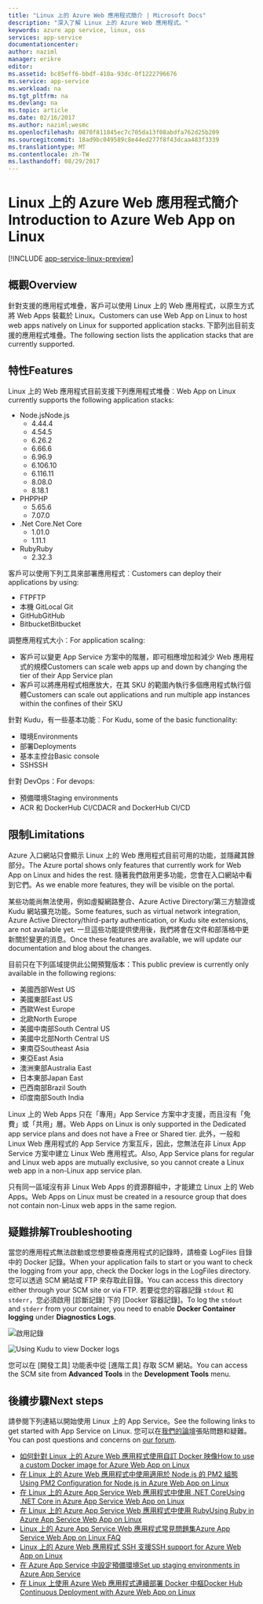 ```yaml
---
title: "Linux 上的 Azure Web 應用程式簡介 | Microsoft Docs"
description: "深入了解 Linux 上的 Azure Web 應用程式。"
keywords: azure app service, linux, oss
services: app-service
documentationcenter: 
author: naziml
manager: erikre
editor: 
ms.assetid: bc85eff6-bbdf-410a-93dc-0f1222796676
ms.service: app-service
ms.workload: na
ms.tgt_pltfrm: na
ms.devlang: na
ms.topic: article
ms.date: 02/16/2017
ms.author: naziml;wesmc
ms.openlocfilehash: 0870f811845ec7c705da13f08abdfa762d25b209
ms.sourcegitcommit: 18ad9bc049589c8e44ed277f8f43dcaa483f3339
ms.translationtype: MT
ms.contentlocale: zh-TW
ms.lasthandoff: 08/29/2017
---
```

# <a name="introduction-to-azure-web-app-on-linux"></a><span data-ttu-id="64536-104">Linux 上的 Azure Web 應用程式簡介</span><span class="sxs-lookup"><span data-stu-id="64536-104">Introduction to Azure Web App on Linux</span></span>

[!INCLUDE [app-service-linux-preview](../../includes/app-service-linux-preview.md)]

## <a name="overview"></a><span data-ttu-id="64536-105">概觀</span><span class="sxs-lookup"><span data-stu-id="64536-105">Overview</span></span>
<span data-ttu-id="64536-106">針對支援的應用程式堆疊，客戶可以使用 Linux 上的 Web 應用程式，以原生方式將 Web Apps 裝載於 Linux。</span><span class="sxs-lookup"><span data-stu-id="64536-106">Customers can use Web App on Linux to host web apps natively on Linux for supported application stacks.</span></span> <span data-ttu-id="64536-107">下節列出目前支援的應用程式堆疊。</span><span class="sxs-lookup"><span data-stu-id="64536-107">The following section lists the application stacks that are currently supported.</span></span> 

## <a name="features"></a><span data-ttu-id="64536-108">特性</span><span class="sxs-lookup"><span data-stu-id="64536-108">Features</span></span>
<span data-ttu-id="64536-109">Linux 上的 Web 應用程式目前支援下列應用程式堆疊︰</span><span class="sxs-lookup"><span data-stu-id="64536-109">Web App on Linux currently supports the following application stacks:</span></span>

* <span data-ttu-id="64536-110">Node.js</span><span class="sxs-lookup"><span data-stu-id="64536-110">Node.js</span></span>
    * <span data-ttu-id="64536-111">4.4</span><span class="sxs-lookup"><span data-stu-id="64536-111">4.4</span></span>
    * <span data-ttu-id="64536-112">4.5</span><span class="sxs-lookup"><span data-stu-id="64536-112">4.5</span></span>
    * <span data-ttu-id="64536-113">6.2</span><span class="sxs-lookup"><span data-stu-id="64536-113">6.2</span></span>
    * <span data-ttu-id="64536-114">6.6</span><span class="sxs-lookup"><span data-stu-id="64536-114">6.6</span></span>
    * <span data-ttu-id="64536-115">6.9</span><span class="sxs-lookup"><span data-stu-id="64536-115">6.9</span></span>
    * <span data-ttu-id="64536-116">6.10</span><span class="sxs-lookup"><span data-stu-id="64536-116">6.10</span></span>
    * <span data-ttu-id="64536-117">6.11</span><span class="sxs-lookup"><span data-stu-id="64536-117">6.11</span></span>
    * <span data-ttu-id="64536-118">8.0</span><span class="sxs-lookup"><span data-stu-id="64536-118">8.0</span></span>
    * <span data-ttu-id="64536-119">8.1</span><span class="sxs-lookup"><span data-stu-id="64536-119">8.1</span></span>
* <span data-ttu-id="64536-120">PHP</span><span class="sxs-lookup"><span data-stu-id="64536-120">PHP</span></span>
    * <span data-ttu-id="64536-121">5.6</span><span class="sxs-lookup"><span data-stu-id="64536-121">5.6</span></span>
    * <span data-ttu-id="64536-122">7.0</span><span class="sxs-lookup"><span data-stu-id="64536-122">7.0</span></span>
* <span data-ttu-id="64536-123">.Net Core</span><span class="sxs-lookup"><span data-stu-id="64536-123">.Net Core</span></span>
    * <span data-ttu-id="64536-124">1.0</span><span class="sxs-lookup"><span data-stu-id="64536-124">1.0</span></span>
    * <span data-ttu-id="64536-125">1.1</span><span class="sxs-lookup"><span data-stu-id="64536-125">1.1</span></span>
* <span data-ttu-id="64536-126">Ruby</span><span class="sxs-lookup"><span data-stu-id="64536-126">Ruby</span></span>
    * <span data-ttu-id="64536-127">2.3</span><span class="sxs-lookup"><span data-stu-id="64536-127">2.3</span></span>

<span data-ttu-id="64536-128">客戶可以使用下列工具來部署應用程式︰</span><span class="sxs-lookup"><span data-stu-id="64536-128">Customers can deploy their applications by using:</span></span>

* <span data-ttu-id="64536-129">FTP</span><span class="sxs-lookup"><span data-stu-id="64536-129">FTP</span></span>
* <span data-ttu-id="64536-130">本機 Git</span><span class="sxs-lookup"><span data-stu-id="64536-130">Local Git</span></span>
* <span data-ttu-id="64536-131">GitHub</span><span class="sxs-lookup"><span data-stu-id="64536-131">GitHub</span></span>
* <span data-ttu-id="64536-132">Bitbucket</span><span class="sxs-lookup"><span data-stu-id="64536-132">Bitbucket</span></span>

<span data-ttu-id="64536-133">調整應用程式大小︰</span><span class="sxs-lookup"><span data-stu-id="64536-133">For application scaling:</span></span>

* <span data-ttu-id="64536-134">客戶可以變更 App Service 方案中的階層，即可相應增加和減少 Web 應用程式的規模</span><span class="sxs-lookup"><span data-stu-id="64536-134">Customers can scale web apps up and down by changing the tier of their App Service plan</span></span>
* <span data-ttu-id="64536-135">客戶可以將應用程式相應放大，在其 SKU 的範圍內執行多個應用程式執行個體</span><span class="sxs-lookup"><span data-stu-id="64536-135">Customers can scale out applications and run multiple app instances within the confines of their SKU</span></span>

<span data-ttu-id="64536-136">針對 Kudu，有一些基本功能︰</span><span class="sxs-lookup"><span data-stu-id="64536-136">For Kudu, some of the basic functionality:</span></span>

* <span data-ttu-id="64536-137">環境</span><span class="sxs-lookup"><span data-stu-id="64536-137">Environments</span></span>
* <span data-ttu-id="64536-138">部署</span><span class="sxs-lookup"><span data-stu-id="64536-138">Deployments</span></span>
* <span data-ttu-id="64536-139">基本主控台</span><span class="sxs-lookup"><span data-stu-id="64536-139">Basic console</span></span>
* <span data-ttu-id="64536-140">SSH</span><span class="sxs-lookup"><span data-stu-id="64536-140">SSH</span></span>

<span data-ttu-id="64536-141">針對 DevOps：</span><span class="sxs-lookup"><span data-stu-id="64536-141">For devops:</span></span>

* <span data-ttu-id="64536-142">預備環境</span><span class="sxs-lookup"><span data-stu-id="64536-142">Staging environments</span></span>
* <span data-ttu-id="64536-143">ACR 和 DockerHub CI/CD</span><span class="sxs-lookup"><span data-stu-id="64536-143">ACR and DockerHub CI/CD</span></span>

## <a name="limitations"></a><span data-ttu-id="64536-144">限制</span><span class="sxs-lookup"><span data-stu-id="64536-144">Limitations</span></span>
<span data-ttu-id="64536-145">Azure 入口網站只會顯示 Linux 上的 Web 應用程式目前可用的功能，並隱藏其餘部分。</span><span class="sxs-lookup"><span data-stu-id="64536-145">The Azure portal shows only features that currently work for Web App on Linux and hides the rest.</span></span> <span data-ttu-id="64536-146">隨著我們啟用更多功能，您會在入口網站中看到它們。</span><span class="sxs-lookup"><span data-stu-id="64536-146">As we enable more features, they will be visible on the portal.</span></span>

<span data-ttu-id="64536-147">某些功能尚無法使用，例如虛擬網路整合、Azure Active Directory/第三方驗證或 Kudu 網站擴充功能。</span><span class="sxs-lookup"><span data-stu-id="64536-147">Some features, such as virtual network integration, Azure Active Directory/third-party authentication, or Kudu site extensions, are not available yet.</span></span> <span data-ttu-id="64536-148">一旦這些功能提供使用後，我們將會在文件和部落格中更新關於變更的消息。</span><span class="sxs-lookup"><span data-stu-id="64536-148">Once these features are available, we will update our documentation and blog about the changes.</span></span>

<span data-ttu-id="64536-149">目前只在下列區域提供此公開預覽版本：</span><span class="sxs-lookup"><span data-stu-id="64536-149">This public preview is currently only available in the following regions:</span></span>

* <span data-ttu-id="64536-150">美國西部</span><span class="sxs-lookup"><span data-stu-id="64536-150">West US</span></span>
* <span data-ttu-id="64536-151">美國東部</span><span class="sxs-lookup"><span data-stu-id="64536-151">East US</span></span>
* <span data-ttu-id="64536-152">西歐</span><span class="sxs-lookup"><span data-stu-id="64536-152">West Europe</span></span>
* <span data-ttu-id="64536-153">北歐</span><span class="sxs-lookup"><span data-stu-id="64536-153">North Europe</span></span>
* <span data-ttu-id="64536-154">美國中南部</span><span class="sxs-lookup"><span data-stu-id="64536-154">South Central US</span></span>
* <span data-ttu-id="64536-155">美國中北部</span><span class="sxs-lookup"><span data-stu-id="64536-155">North Central US</span></span>
* <span data-ttu-id="64536-156">東南亞</span><span class="sxs-lookup"><span data-stu-id="64536-156">Southeast Asia</span></span>
* <span data-ttu-id="64536-157">東亞</span><span class="sxs-lookup"><span data-stu-id="64536-157">East Asia</span></span>
* <span data-ttu-id="64536-158">澳洲東部</span><span class="sxs-lookup"><span data-stu-id="64536-158">Australia East</span></span>
* <span data-ttu-id="64536-159">日本東部</span><span class="sxs-lookup"><span data-stu-id="64536-159">Japan East</span></span>
* <span data-ttu-id="64536-160">巴西南部</span><span class="sxs-lookup"><span data-stu-id="64536-160">Brazil South</span></span>
* <span data-ttu-id="64536-161">印度南部</span><span class="sxs-lookup"><span data-stu-id="64536-161">South India</span></span>

<span data-ttu-id="64536-162">Linux 上的 Web Apps 只在「專用」App Service 方案中才支援，而且沒有「免費」或「共用」層。</span><span class="sxs-lookup"><span data-stu-id="64536-162">Web Apps on Linux is only supported in the Dedicated app service plans and does not have a Free or Shared tier.</span></span> <span data-ttu-id="64536-163">此外，一般和 Linux Web 應用程式的 App Service 方案互斥，因此，您無法在非 Linux App Service 方案中建立 Linux Web 應用程式。</span><span class="sxs-lookup"><span data-stu-id="64536-163">Also, App Service plans for regular and Linux web apps are mutually exclusive, so you cannot create a Linux web app in a non-Linux app service plan.</span></span>

<span data-ttu-id="64536-164">只有同一區域沒有非 Linux Web Apps 的資源群組中，才能建立 Linux 上的 Web Apps。</span><span class="sxs-lookup"><span data-stu-id="64536-164">Web Apps on Linux must be created in a resource group that does not contain non-Linux web apps in the same region.</span></span>

## <a name="troubleshooting"></a><span data-ttu-id="64536-165">疑難排解</span><span class="sxs-lookup"><span data-stu-id="64536-165">Troubleshooting</span></span> ##

<span data-ttu-id="64536-166">當您的應用程式無法啟動或您想要檢查應用程式的記錄時，請檢查 LogFiles 目錄中的 Docker 記錄。</span><span class="sxs-lookup"><span data-stu-id="64536-166">When your application fails to start or you want to check the logging from your app, check the Docker logs in the LogFiles directory.</span></span> <span data-ttu-id="64536-167">您可以透過 SCM 網站或 FTP 來存取此目錄。</span><span class="sxs-lookup"><span data-stu-id="64536-167">You can access this directory either through your SCM site or via FTP.</span></span>
<span data-ttu-id="64536-168">若要從您的容器記錄 `stdout` 和 `stderr`，您必須啟用 [診斷記錄] 下的 [Docker 容器記錄]。</span><span class="sxs-lookup"><span data-stu-id="64536-168">To log the `stdout` and `stderr` from your container, you need to enable **Docker Container logging** under **Diagnostics Logs**.</span></span>

![啟用記錄][2]

![Using Kudu to view Docker logs][1]

<span data-ttu-id="64536-171">您可以在 [開發工具] 功能表中從 [進階工具] 存取 SCM 網站。</span><span class="sxs-lookup"><span data-stu-id="64536-171">You can access the SCM site from **Advanced Tools** in the **Development Tools** menu.</span></span>

## <a name="next-steps"></a><span data-ttu-id="64536-172">後續步驟</span><span class="sxs-lookup"><span data-stu-id="64536-172">Next steps</span></span>
<span data-ttu-id="64536-173">請參閱下列連結以開始使用 Linux 上的 App Service。</span><span class="sxs-lookup"><span data-stu-id="64536-173">See the following links to get started with App Service on Linux.</span></span> <span data-ttu-id="64536-174">您可以在[我們的論壇](https://social.msdn.microsoft.com/forums/azure/home?forum=windowsazurewebsitespreview)張貼問題和疑難。</span><span class="sxs-lookup"><span data-stu-id="64536-174">You can post questions and concerns on [our forum](https://social.msdn.microsoft.com/forums/azure/home?forum=windowsazurewebsitespreview).</span></span>

* [<span data-ttu-id="64536-175">如何針對 Linux 上的 Azure Web 應用程式使用自訂 Docker 映像</span><span class="sxs-lookup"><span data-stu-id="64536-175">How to use a custom Docker image for Azure Web App on Linux</span></span>](app-service-linux-using-custom-docker-image.md)
* [<span data-ttu-id="64536-176">在 Linux 上的 Azure Web 應用程式中使用適用於 Node.js 的 PM2 組態</span><span class="sxs-lookup"><span data-stu-id="64536-176">Using PM2 Configuration for Node.js in Azure Web App on Linux</span></span>](app-service-linux-using-nodejs-pm2.md)
* [<span data-ttu-id="64536-177">在 Linux 上的 Azure App Service Web 應用程式中使用 .NET Core</span><span class="sxs-lookup"><span data-stu-id="64536-177">Using .NET Core in Azure App Service Web App on Linux</span></span>](app-service-linux-using-dotnetcore.md)
* [<span data-ttu-id="64536-178">在 Linux 上的 Azure App Service Web 應用程式中使用 Ruby</span><span class="sxs-lookup"><span data-stu-id="64536-178">Using Ruby in Azure App Service Web App on Linux</span></span>](app-service-linux-ruby-get-started.md)
* [<span data-ttu-id="64536-179">Linux 上的 Azure App Service Web 應用程式常見問題集</span><span class="sxs-lookup"><span data-stu-id="64536-179">Azure App Service Web App on Linux FAQ</span></span>](app-service-linux-faq.md)
* [<span data-ttu-id="64536-180">Linux 上的 Azure Web 應用程式 SSH 支援</span><span class="sxs-lookup"><span data-stu-id="64536-180">SSH support for Azure Web App on Linux</span></span>](./app-service-linux-ssh-support.md)
* [<span data-ttu-id="64536-181">在 Azure App Service 中設定預備環境</span><span class="sxs-lookup"><span data-stu-id="64536-181">Set up staging environments in Azure App Service</span></span>](./web-sites-staged-publishing.md)
* [<span data-ttu-id="64536-182">在 Linux 上使用 Azure Web 應用程式連續部署 Docker 中樞</span><span class="sxs-lookup"><span data-stu-id="64536-182">Docker Hub Continuous Deployment with Azure Web App on Linux</span></span>](./app-service-linux-ci-cd.md)

<!--Image references-->
[1]: ./media/app-service-linux-intro/kudu-docker-logs.png
[2]: ./media/app-service-linux-intro/logging.png